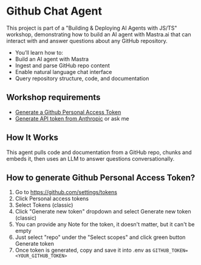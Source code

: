 # Github Chat Agent

This project is part of a "Building & Deploying AI Agents with JS/TS" workshop, demonstrating how to build an AI agent with Mastra.ai that can interact with and answer questions about any GitHub repository.

- You’ll learn how to:
- Build an AI agent with Mastra
- Ingest and parse GitHub repo content
- Enable natural language chat interface
- Query repository structure, code, and documentation

## Workshop requirements

- [Generate a Github Personal Access Token](https://github.com/settings/tokens)
- [Generate API token from Anthropic](https://console.anthropic.com/settings/keys) or ask me

## How It Works

This agent pulls code and documentation from a GitHub repo, chunks and embeds it, then uses an LLM to answer questions conversationally.

## How to generate Github Personal Access Token?

1. Go to https://github.com/settings/tokens
2. Click Personal access tokens
3. Select Tokens (classic)
4. Click "Generate new token" dropdown and select Generate new token (classic)
5. You can provide any Note for the token, it doesn't matter, but it can't be empty
6. Just select "repo" under the "Select scopes" and click green button Generate token
7. Once token is generated, copy and save it into .env as `GITHUB_TOKEN=<YOUR_GITHUB_TOKEN>`

